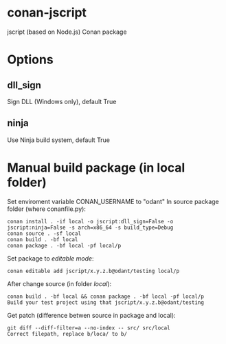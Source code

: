 # conan-jscript
jscript (based on Node.js) Conan package

# Options

## dll_sign
Sign DLL (Windows only), default True

## ninja
Use Ninja build system, default True

# Manual build package (in local folder)
Set enviroment variable CONAN_USERNAME to "odant"
In source package folder (where conanfile.py):

    conan install . -if local -o jscript:dll_sign=False -o jscript:ninja=False -s arch=x86_64 -s build_type=Debug
    conan source . -sf local
    conan build . -bf local
    conan package . -bf local -pf local/p

Set package to *editable mode*:

    conan editable add jscript/x.y.z.b@odant/testing local/p

After change source (in folder *local*):

    conan build . -bf local && conan package . -bf local -pf local/p
    Build your test project using that jscript/x.y.z.b@odant/testing

Get patch (difference betwen source in package and local):

    git diff --diff-filter=a --no-index -- src/ src/local
    Correct filepath, replace b/loca/ to b/
